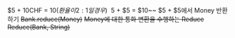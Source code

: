 $5 + 10CHF = $10(환율이 2:1일 경우)  
~~$5 + $5 = $10~~
$5 + $5에서 Money 반환하기
~~Bank.reduce(Money)~~
~~Money에 대한 통화 변환을 수행하는 Reduce~~
~~Reduce(Bank, String)~~